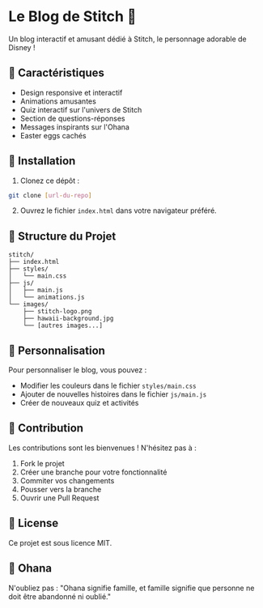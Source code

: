 # Le Blog de Stitch 🌺

Un blog interactif et amusant dédié à Stitch, le personnage adorable de Disney !

## 🌴 Caractéristiques

- Design responsive et interactif
- Animations amusantes
- Quiz interactif sur l'univers de Stitch
- Section de questions-réponses
- Messages inspirants sur l'Ohana
- Easter eggs cachés

## 🚀 Installation

1. Clonez ce dépôt :
```bash
git clone [url-du-repo]
```

2. Ouvrez le fichier `index.html` dans votre navigateur préféré.

## 📁 Structure du Projet

```
stitch/
├── index.html
├── styles/
│   └── main.css
├── js/
│   ├── main.js
│   └── animations.js
└── images/
    ├── stitch-logo.png
    ├── hawaii-background.jpg
    └── [autres images...]
```

## 🎨 Personnalisation

Pour personnaliser le blog, vous pouvez :
- Modifier les couleurs dans le fichier `styles/main.css`
- Ajouter de nouvelles histoires dans le fichier `js/main.js`
- Créer de nouveaux quiz et activités

## 🌟 Contribution

Les contributions sont les bienvenues ! N'hésitez pas à :
1. Fork le projet
2. Créer une branche pour votre fonctionnalité
3. Commiter vos changements
4. Pousser vers la branche
5. Ouvrir une Pull Request

## 📝 License

Ce projet est sous licence MIT.

## 🌺 Ohana

N'oubliez pas : "Ohana signifie famille, et famille signifie que personne ne doit être abandonné ni oublié."
